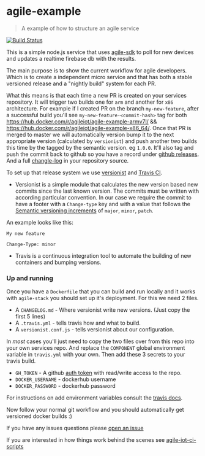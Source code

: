 agile-example
=========

> A example of how to structure an agile service

[![Build Status](https://travis-ci.org/Agile-IoT/agile-example.svg?branch=master)](https://travis-ci.org/Agile-IoT/agile-example)

This is a simple node.js service that uses [agile-sdk](https://github.com/Agile-IoT/agile-sdk) to poll for new devices and updates a realtime firebase db with the results.

The main purpose is to show the current workflow for agile developers. Which is to create a independent micro service and that has both a stable versioned release and a "nightly build" system for each PR.

What this means is that each time a new PR is created on your services repository. It will trigger two builds one for `arm` and another for `x86` architecture. For example if I created PR on the branch `my-new-feature`, after a successful build you'll see `my-new-feature-<commit-hash>` tag for both https://hub.docker.com/r/agileiot/agile-example-armv7l/ && https://hub.docker.com/r/agileiot/agile-example-x86_64/. Once that PR is merged to master we will automatically version bump it to the next appropriate version (calculated by `versionist`) and push another two builds this time by the tagged by the semantic version. eg `1.0.0`. It'll also tag and push the commit back to github so you have a record under [github releases](https://github.com/Agile-IoT/agile-example/releases). And a full [changle-log](https://github.com/Agile-IoT/agile-example/blob/master/CHANGELOG.md) in your repository source.

To set up that release system we use [versionist](https://github.com/resin-io/versionist) and [Travis CI](https://travis-ci.org).

* Versionist is a simple module that calculates the new version based new commits since the last known version. The commits must be written with according particular convention. In our case we require the commit to have a footer with a `Change-type` key and with a value that follows the [Semantic versioning increments](http://semver.org/) of `major`, `minor`, `patch`.

An example looks like this:
```
My new feature

Change-Type: minor
```

* Travis is a continuous integration tool to automate the building of new containers and bumping versions.

### Up and running

Once you have a `Dockerfile` that you can build and run locally and it works with `agile-stack` you should set up it's deployment. For this we need 2 files.

* A `CHANGELOG.md` - Where versionist write new versions. (Just copy the first 5 lines)
* A `.travis.yml` - tells travis how and what to build.
* A `versionist.conf.js` - tells versionist about our configuration.

In *most* cases you'll just need to copy the two files over from this repo into your own services repo.
And replace the `COMPONENT` global environment variable in `travis.yml` with your own.
Then add these 3 secrets to your travis build.

* `GH_TOKEN` - A github [auth token](https://github.com/settings/tokens) with read/write access to the repo.
* `DOCKER_USERNAME` - dockerhub username
* `DOCKER_PASSWORD` - dockerhub password

For instructions on add environment variables consult the [travis docs](https://docs.travis-ci.com/user/environment-variables/#Defining-Variables-in-Repository-Settings).

Now follow your normal git workflow and you should automatically get versioned docker builds :)

If you have any issues questions please [open an issue](https://github.com/agile-iot/agile-example/issues)

If you are interested in how things work behind the scenes see [agile-iot-ci-scripts](https://github.com/Agile-IoT/agile-ci-scripts)
